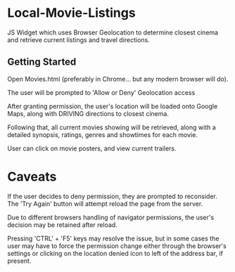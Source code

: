 # Local-Movie-Listings
JS Widget which uses Browser Geolocation to determine closest cinema and retrieve current listings and travel directions.

## Getting Started
Open Movies.html (preferably in Chrome... but any modern browser will do).

The user will be prompted to 'Allow or Deny' Geolocation access

After granting permission, the user's location will be loaded onto Google Maps, along with DRIVING directions to closest cinema.

Following that, all current movies showing will be retrieved, along with a detailed synopsis, ratings, genres and showtimes for each movie.

User can click on movie posters, and view current trailers.

# Caveats
If the user decides to deny permission, they are prompted to reconsider. The 'Try Again' button will attempt reload the page from the server. 

Due to different browsers handling of navigator permissions, the user's decision may be retained after reload. 

Pressing 'CTRL' + 'F5' keys may resolve the issue, but in some cases the user may have to force the permission change either through the browser's settings or clicking on the location denied icon to left of the address bar, if present.



